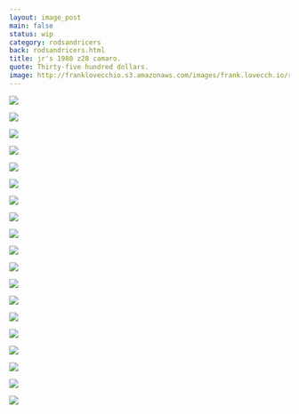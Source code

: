 ```yaml
---
layout: image_post
main: false
status: wip
category: rodsandricers
back: rodsandricers.html
title: jr's 1980 z28 camaro.
quote: Thirty-five hundred dollars.
image: http://franklovecchio.s3.amazonaws.com/images/frank.lovecch.io/rodsandricers/1980_z80_camaro_jr-30.jpg
---
```


<img class="inline" src="http://franklovecchio.s3.amazonaws.com/images/frank.lovecch.io/rodsandricers/1980_z80_camaro_jr-01.jpg"/>
<p class="img-caption"></p>
<img class="inline" src="http://franklovecchio.s3.amazonaws.com/images/frank.lovecch.io/rodsandricers/1980_z80_camaro_jr-02.jpg"/>
<p class="img-caption"></p>
<img class="inline" src="http://franklovecchio.s3.amazonaws.com/images/frank.lovecch.io/rodsandricers/1980_z80_camaro_jr-03.jpg"/>
<p class="img-caption"></p>
<img class="inline" src="http://franklovecchio.s3.amazonaws.com/images/frank.lovecch.io/rodsandricers/1980_z80_camaro_jr-04.jpg"/>
<p class="img-caption"></p>
<img class="inline" src="http://franklovecchio.s3.amazonaws.com/images/frank.lovecch.io/rodsandricers/1980_z80_camaro_jr-05.jpg"/>
<p class="img-caption"></p>
<img class="inline" src="http://franklovecchio.s3.amazonaws.com/images/frank.lovecch.io/rodsandricers/1980_z80_camaro_jr-06.jpg"/>
<p class="img-caption"></p>
<img class="inline" src="http://franklovecchio.s3.amazonaws.com/images/frank.lovecch.io/rodsandricers/1980_z80_camaro_jr-07.jpg"/>
<p class="img-caption"></p>
<img class="inline" src="http://franklovecchio.s3.amazonaws.com/images/frank.lovecch.io/rodsandricers/1980_z80_camaro_jr-08.jpg"/>
<p class="img-caption"></p>
<img class="inline" src="http://franklovecchio.s3.amazonaws.com/images/frank.lovecch.io/rodsandricers/1980_z80_camaro_jr-09.jpg"/>
<p class="img-caption"></p>
<img class="inline" src="http://franklovecchio.s3.amazonaws.com/images/frank.lovecch.io/rodsandricers/1980_z80_camaro_jr-10.jpg"/>
<p class="img-caption"></p>
<img class="inline" src="http://franklovecchio.s3.amazonaws.com/images/frank.lovecch.io/rodsandricers/1980_z80_camaro_jr-11.jpg"/>
<p class="img-caption"></p>
<img class="inline" src="http://franklovecchio.s3.amazonaws.com/images/frank.lovecch.io/rodsandricers/1980_z80_camaro_jr-12.jpg"/>
<p class="img-caption"></p>
<img class="inline" src="http://franklovecchio.s3.amazonaws.com/images/frank.lovecch.io/rodsandricers/1980_z80_camaro_jr-13.jpg"/>
<p class="img-caption"></p>
<img class="inline" src="http://franklovecchio.s3.amazonaws.com/images/frank.lovecch.io/rodsandricers/1980_z80_camaro_jr-14.jpg"/>
<p class="img-caption"></p>
<img class="inline" src="http://franklovecchio.s3.amazonaws.com/images/frank.lovecch.io/rodsandricers/1980_z80_camaro_jr-15.jpg"/>
<p class="img-caption"></p>
<img class="inline" src="http://franklovecchio.s3.amazonaws.com/images/frank.lovecch.io/rodsandricers/1980_z80_camaro_jr-16.jpg"/>
<p class="img-caption"></p>
<img class="inline" src="http://franklovecchio.s3.amazonaws.com/images/frank.lovecch.io/rodsandricers/1980_z80_camaro_jr-17.jpg"/>
<p class="img-caption"></p>
<img class="inline" src="http://franklovecchio.s3.amazonaws.com/images/frank.lovecch.io/rodsandricers/1980_z80_camaro_jr-18.jpg"/>
<p class="img-caption"></p>
<img class="inline" src="http://franklovecchio.s3.amazonaws.com/images/frank.lovecch.io/rodsandricers/1980_z80_camaro_jr-19.jpg"/>
<p class="img-caption"></p>